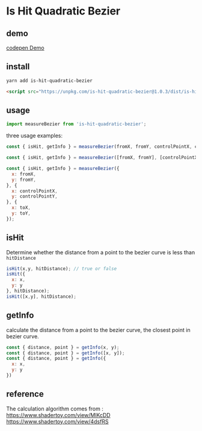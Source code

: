 # Is Hit Quadratic Bezier 

## demo
[codepen Demo](https://codepen.io/voderl/pen/dyvJQmp?editors=1010)

## install
```sh
yarn add is-hit-quadratic-bezier
```
```html
<script src="https://unpkg.com/is-hit-quadratic-bezier@1.0.3/dist/is-hit-quadratic-bezier.umd.production.min.js"></script>
```
## usage
```js
import measureBezier from 'is-hit-quadratic-bezier';
```
three usage examples:
```js
const { isHit, getInfo } = measureBezier(fromX, fromY, controlPointX, controlPointY, toX, toY);

const { isHit, getInfo } = measureBezier([fromX, fromY], [controlPointX, controlPointY], [toX, toY]);

const { isHit, getInfo } = measureBezier({
  x: fromX,
  y: fromY,
}, {
  x: controlPointX,
  y: controlPointY,
}, {
  x: toX,
  y: toY,
});
```
## isHit
Determine whether the distance from a point to the bezier curve is less than `hitDistance`
```js
isHit(x,y, hitDistance); // true or false
isHit({
  x: x,
  y: y
}, hitDistance); 
isHit([x,y], hitDistance);
```

## getInfo
calculate the distance from a point to the bezier curve, the closest point in bezier curve.
```js
const { distance, point } = getInfo(x, y);
const { distance, point } = getInfo([x, y]);
const { distance, point } = getInfo({
  x: x,
  y: y
})
```

## reference
The calculation algorithm comes from :   
https://www.shadertoy.com/view/MlKcDD
https://www.shadertoy.com/view/4dsfRS
